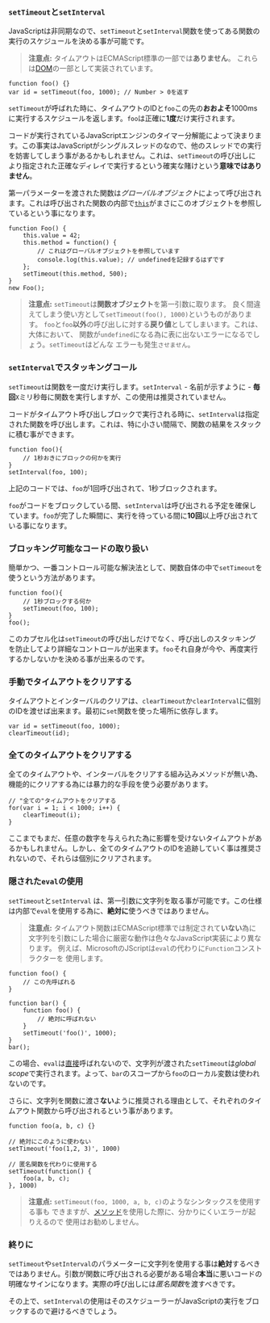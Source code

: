 ### `setTimeout`と`setInterval`

JavaScriptは非同期なので、`setTimeout`と`setInterval`関数を使ってある関数の実行のスケジュールを決める事が可能です。

> **注意点:** タイムアウトはECMAScript標準の一部では**ありません**。
> これらは[DOM][1]の一部として実装されています。

    function foo() {}
    var id = setTimeout(foo, 1000); // Number > 0を返す

`setTimeout`が呼ばれた時に、タイムアウトのIDと`foo`この先の**おおよそ**1000msに実行するスケジュールを返します。`foo`は正確に**1度**だけ実行されます。

コードが実行されているJavaScriptエンジンのタイマー分解能によって決まります。この事実はJavaScriptがシングルスレッドのなので、他のスレッドでの実行を妨害してしまう事があるかもしれません。これは、`setTimeout`の呼び出しにより指定された正確なディレイで実行するという確実な賭けという**意味ではありません**。

第一パラメーターを渡された関数は*グローバルオブジェクト*によって呼び出されます。これは呼び出された関数の内部で[`this`](#functionis)がまさにこのオブジェクトを参照しているという事になります。

    function Foo() {
        this.value = 42;
        this.method = function() {
            // これはグローバルオブジェクトを参照しています
            console.log(this.value); // undefinedを記録するはずです
        };
        setTimeout(this.method, 500);
    }
    new Foo();


> **注意点:** `setTimeout`は**関数オブジェクト**を第一引数に取ります。
> 良く間違えてしまう使い方として`setTimeout(foo(), 1000)`というものがあります。
> `foo`と`foo`**以外**の呼び出しに対する**戻り値**としてしまいます。これは、大体において、
> 関数が`undefined`になる為に表に出ないエラーになるでしょう。`setTimeout`はどんな
> エラーも発生`させません`。

### `setInterval`でスタッキングコール

`setTimeout`は関数を一度だけ実行します。`setInterval` - 名前が示すように - **毎回**`X`ミリ秒毎に関数を実行しますが、この使用は推奨されていません。

コードがタイムアウト呼び出しブロックで実行される時に、`setInterval`は指定された関数を呼び出します。これは、特に小さい間隔で、関数の結果をスタックに積む事ができます。

    function foo(){
        // 1秒おきにブロックの何かを実行
    }
    setInterval(foo, 100);

上記のコードでは、`foo`が1回呼び出されて、1秒ブロックされます。

`foo`がコードをブロックしている間、`setInterval`は呼び出される予定を確保しています。`foo`が完了した瞬間に、実行を待っている間に**10回**以上呼び出されている事になります。

### ブロッキング可能なコードの取り扱い

簡単かつ、一番コントロール可能な解決法として、関数自体の中で`setTimeout`を使うという方法があります。

    function foo(){
        // 1秒ブロックする何か
        setTimeout(foo, 100);
    }
    foo();

このカプセル化は`setTimeout`の呼び出しだけでなく、呼び出しのスタッキングを防止してより詳細なコントロールが出来ます。`foo`それ自身が今や、再度実行するかしないかを決める事が出来るのです。

### 手動でタイムアウトをクリアする

タイムアウトとインターバルのクリアは、`clearTimeout`か`clearInterval`に個別のIDを渡せば出来ます。最初に`set`関数を使った場所に依存します。

    var id = setTimeout(foo, 1000);
    clearTimeout(id);

### 全てのタイムアウトをクリアする

全てのタイムアウトや、インターバルをクリアする組み込みメソッドが無い為、機能的にクリアする為には暴力的な手段を使う必要があります。

    // "全ての"タイムアウトをクリアする
    for(var i = 1; i < 1000; i++) {
        clearTimeout(i);
    }

ここまでもまだ、任意の数字を与えられた為に影響を受けないタイムアウトがあるかもしれません。しかし、全てのタイムアウトのIDを追跡していく事は推奨されないので、それらは個別にクリアされます。

### 隠された`eval`の使用

`setTimeout`と`setInterval` は、第一引数に文字列を取る事が可能です。この仕様は内部で`eval`を使用する為に、**絶対に**使うべきではありません。

> **注意点:** タイムアウト関数はECMAScript標準では制定されて**いない**為に
> 文字列を引数にした場合に厳密な動作は色々なJavaScript実装により異なります。
> 例えば、MicrosoftのJScriptは`eval`の代わりに`Function`コンストラクターを
> 使用します。

    function foo() {
        // この先呼ばれる
    }

    function bar() {
        function foo() {
            // 絶対に呼ばれない
        }
        setTimeout('foo()', 1000);
    }
    bar();

この場合、`eval`は[直接](#core.eval)呼ばれないので、文字列が渡された`setTimeout`は*global scope*で実行されます。よって、`bar`のスコープから`foo`のローカル変数は使われないのです。

さらに、文字列を関数に渡さ**ない**ように推奨される理由として、それぞれのタイムアウト関数から呼び出されるという事があります。

    function foo(a, b, c) {}
    
    // 絶対にこのように使わない
    setTimeout('foo(1,2, 3)', 1000)

    // 匿名関数を代わりに使用する
    setTimeout(function() {
        foo(a, b, c);
    }, 1000)

> **注意点:** `setTimeout(foo, 1000, a, b, c)`のようなシンタックスを使用する事も
> できますが、[メソッド](#function.this)を使用した際に、分かりにくいエラーが起りえるので
> 使用はお勧めしません。

### 終りに

`setTimeout`や`setInterval`のパラメーターに文字列を使用する事は**絶対**するべきではありません。引数が関数に呼び出される必要がある場合**本当**に悪いコードの明確なサインになります。実際の呼び出しには*匿名関数*を渡すべきです。

その上で、`setInterval`の使用はそのスケジューラーがJavaScriptの実行をブロックするので避けるべきでしょう。

[1]: http://en.wikipedia.org/wiki/Document_Object_Model "Document Object Model"

